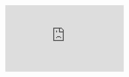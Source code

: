 <iframe width="373" height="210" src="https://www.youtube.com/embed/9pzsN0Vcuek" frameborder="0" allow="autoplay; encrypted-media" allowfullscreen></iframe>
